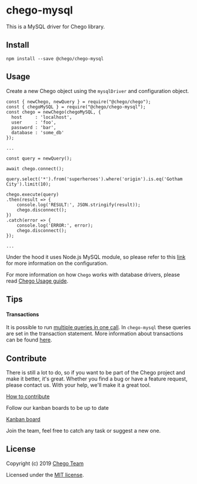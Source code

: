 # chego-mysql

This is a MySQL driver for Chego library.

## Install
```
npm install --save @chego/chego-mysql
```

## Usage
Create a new Chego object using the `mysqlDriver` and configuration object.

```
const { newChego, newQuery } = require("@chego/chego");
const { chegoMySQL } = require("@chego/chego-mysql");
const chego = newChego(chegoMySQL, {
  host     : 'localhost',
  user     : 'foo',
  password : 'bar',
  database : 'some_db'
});

...

const query = newQuery();

await chego.connect();

query.select('*').from('superheroes').where('origin').is.eq('Gotham City').limit(10);

chego.execute(query)
.then(result => { 
    console.log('RESULT:', JSON.stringify(result));
    chego.disconnect();
})
.catch(error => { 
    console.log('ERROR:', error); 
    chego.disconnect();
});

...

```

Under the hood it uses Node.js MySQL module, so please refer to this [link](https://github.com/mysqljs/mysql) for more information on the configuration. 

For more information on how `Chego` works with database drivers, please read [Chego Usage guide](https://github.com/chegojs/chego/blob/master/README.md).

## Tips

#### Transactions
It is possible to run [multiple queries in one call](https://github.com/chegojs/chego#running-multiple-queries-in-one-call). In `chego-mysql` these queries are set in the transaction statement. More information about transactions can be found [here](http://www.mysqltutorial.org/mysql-transaction.aspx).

## Contribute
There is still a lot to do, so if you want to be part of the Chego project and make it better, it's great.
Whether you find a bug or have a feature request, please contact us. With your help, we'll make it a great tool.

[How to contribute](https://github.com/orgs/chegojs/chego/CONTRIBUTING.md)

Follow our kanban boards to be up to date

[Kanban board](https://github.com/orgs/chegojs/projects/3)

Join the team, feel free to catch any task or suggest a new one.

## License

Copyright (c) 2019 [Chego Team](https://github.com/orgs/chegojs/people)

Licensed under the [MIT license](LICENSE).